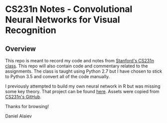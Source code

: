 # CS231n Notes - Convolutional Neural Networks for Visual Recognition

## Overview

This repo is meant to record my code and notes from [Stanford's CS231n class](http://cs231n.stanford.edu/). This repo will also contain code and commentary related to the assignments. The class is taught using Python 2.7 but I have chosen to stick to Python 3.5 and convert all of the code manually.

I previously attempted to build my own neural network in R but was missing some key theory. That project can be found [here](https://github.com/DataDan01/Daniel-s-Neural-Network-Adventures). Assets were copied from [CS231n's GitHub](https://github.com/cs231n/cs231n.github.io).

Thanks for browsing!

Daniel Alaiev 